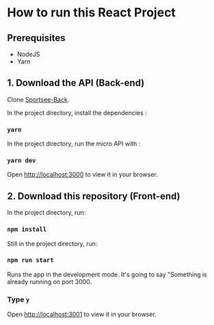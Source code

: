 # How to run this React Project

## Prerequisites

- NodeJS
- Yarn

## 1. Download the API (Back-end)

Clone [Sportsee-Back](https://github.com/OpenClassrooms-Student-Center/P9-front-end-dashboard).

In the project directory, install the dependencies :

### `yarn`

In the project directory, run the micro API with :

### `yarn dev`

Open [http://localhost:3000](http://localhost:3000) to view it in your browser.

## 2. Download this repository (Front-end)

In the project directory, run:

### `npm install`

Still in the project directory, run:

### `npm run start`

Runs the app in the development mode.
It's going to say "Something is already running on port 3000.

### Type `y`

Open [http://localhost:3001](http://localhost:3001) to view it in your browser.
